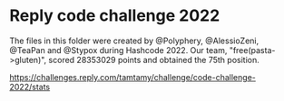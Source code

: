 # Reply code challenge 2022

The files in this folder were created by @Polyphery, @AlessioZeni, @TeaPan and @Stypox during Hashcode 2022. Our team, "free(pasta->gluten)", scored 28353029 points and obtained the 75th position.

https://challenges.reply.com/tamtamy/challenge/code-challenge-2022/stats

